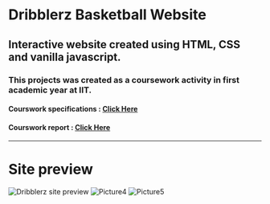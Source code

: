 # Dribblerz Basketball Website
 
 ## Interactive website created using HTML, CSS and vanilla javascript.
 
 ### This projects was created as a coursework activity in first academic year at IIT.
 #### Courswork specifications : [Click Here](https://drive.google.com/file/d/1w4F6Z5m6-H8vjNIQXkVYK25sVOZqRmih/view?usp=share_link "Courswork specifications")
 #### Courswork report : [Click Here](https://drive.google.com/file/d/1i_tMU4-36RC_rdi8diqOWjcOGd3_87aK/view?usp=share_link "Courswork specifications")


-----------------------------------------------------------------------------------------------

# Site preview

 ![Dribblerz site preview](https://user-images.githubusercontent.com/80905394/204775859-69e97da2-dbbc-4564-b82e-de58ddf986d2.PNG)
![Picture4](https://user-images.githubusercontent.com/80905394/204777752-e41c206f-8316-4c81-99af-7f9fe64c4f4e.png)
![Picture5](https://user-images.githubusercontent.com/80905394/204778771-378a3918-8c66-421c-a5a2-6d1ce4d9db21.png)





